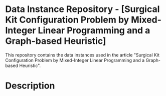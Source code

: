 # Data Instance Repository - [Surgical Kit Configuration Problem by Mixed-Integer Linear Programming and a Graph-based Heuristic]

This repository contains the data instances used in the article "Surgical Kit Configuration Problem by Mixed-Integer Linear Programming and a Graph-based Heuristic".

# Description

